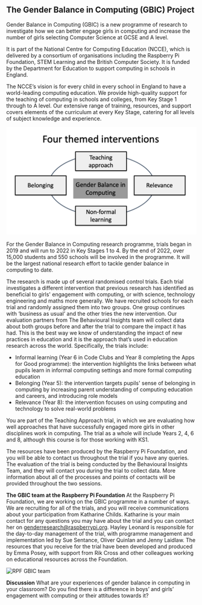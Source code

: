 ## The Gender Balance in Computing (GBIC) Project

Gender Balance in Computing (GBIC) is a new programme of research to investigate how we can better engage girls in computing and increase the number of girls selecting Computer Science at GCSE and A level.

It is part of the National Centre for Computing Education (NCCE), which is delivered by a consortium of organisations including the Raspberry Pi Foundation, STEM Learning and the British Computer Society. It is funded by the Department for Education to support computing in schools in England.

The NCCE’s vision is for every child in every school in England to have a world-leading computing education. We provide high-quality support for the teaching of computing in schools and colleges, from Key Stage 1 through to A level. Our extensive range of training, resources, and support covers elements of the curriculum at every Key Stage, catering for all levels of subject knowledge and experience.

![NCCE Images](images/NCCEImage.png)

For the Gender Balance in Computing research programme, trials began in 2019 and will run to 2022 in Key Stages 1 to 4. By the end of 2022, over 15,000 students and 550 schools will be involved in the programme. It will be the largest national research effort to tackle gender balance in computing to date.

The research is made up of several randomised control trials. Each trial investigates a different intervention that previous research has identified as beneficial to girls' engagement with computing, or with science, technology engineering and maths more generally. We have recruited schools for each trial and randomly assigned them into two groups. One group continues with ‘business as usual’ and the other tries the new intervention. Our evaluation partners from The Behavioural Insights team will collect data about both groups before and after the trial to compare the impact it has had. This is the best way we know of understanding the impact of new practices in education and it is the approach that’s used in education research across the world. Specifically, the trials include:
+ Informal learning (Year 6 in Code Clubs and Year 8 completing the Apps for Good programme): the intervention highlights the links between what pupils learn in informal computing settings and more formal computing education
+ Belonging (Year 5): the intervention targets pupils' sense of belonging in computing by increasing parent understanding of computing education and careers, and introducing role models
+ Relevance (Year 8): the intervention focuses on using computing and technology to solve real-world problems

You are part of the Teaching Approach trial, in which we are evaluating how well approaches that have successfully engaged more girls in other disciplines work in computing. The trial as a whole will include Years 2, 4, 6 and 8, although this course is for those working with KS1.

The resources have been produced by the Raspberry Pi Foundation, and you will be able to contact us throughout the trial if you have any queries. The evaluation of the trial is being conducted by the Behavioural Insights Team, and they will contact you during the trial to collect data. More information about all of the processes and points of contacts will be provided throughout the two sessions.

**The GBIC team at the Raspberry Pi Foundation**
At the Raspberry Pi Foundation, we are working on the GBIC programme in a number of ways. We are recruiting for all of the trials, and you will receive communications about your participation from Katharine Childs. Katharine is your main contact for any questions you may have about the trial and you can contact her on [genderresearch@raspberrypi.org](mailto:genderresearch@raspberrypi.org). Hayley Leonard is responsible for the day-to-day management of the trial, with programme management and implementation led by Sue Sentance, Oliver Quinlan and Jenny Laidlaw. The resources that you receive for the trial have been developed and produced by Emma Posey, with support from Rik Cross and other colleagues working on educational resources across the Foundation.

![RPF GBIC team](/images/GBICTeam.png)

**Discussion**
What are your experiences of gender balance in computing in your classroom? Do you find there is a difference in boys’ and girls’ engagement with computing or their attitudes towards it?
